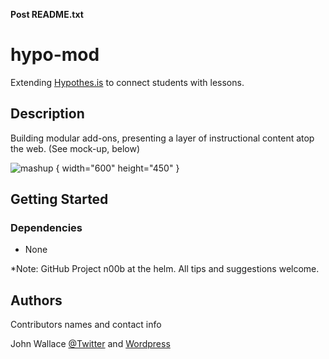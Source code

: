 **Post README.txt**

# hypo-mod

Extending [Hypothes.is](http://hypothes.is) to connect students with lessons.

## Description

Building modular add-ons, presenting a layer of instructional content atop the web. (See mock-up, below)

![mashup](https://mentorsonline.net/images/Hypo-Mock-mashup.png) { width="600" height="450" }

## Getting Started

### Dependencies

* None

*Note: GitHub Project n00b at the helm. All tips and suggestions welcome.

## Authors

Contributors names and contact info
 
John Wallace [@Twitter](https://twitter.com/PollOccupier) and [Wordpress](http://azwaldo.wordpress.com)
